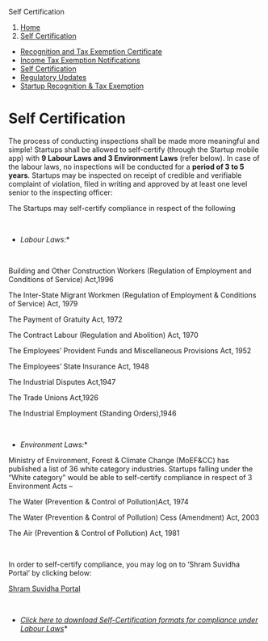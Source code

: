 Self Certification

1. [Home](/content/sih/en/home-page.html)
2. [Self Certification](/content/sih/en/startupgov/self-certification.html)

* [Recognition and Tax Exemption Certificate](/content/sih/en/startupgov/validate-startup-recognition.html)
* [Income Tax Exemption Notifications](/content/sih/en/startupgov/imb.html)
* [Self Certification](/content/sih/en/startupgov/self-certification.html)
* [Regulatory Updates](/content/sih/en/startupgov/regulatory_updates.html)
* [Startup Recognition \& Tax Exemption](/content/sih/en/startupgov/startup_recognition_page.html)

Self Certification
==================

The process of conducting inspections shall be made more meaningful and simple! Startups shall be allowed to self\-certify (through the Startup mobile app) with **9 Labour Laws and 3 Environment Laws** (refer below). In case of the labour laws, no inspections will be conducted for a **period of 3 to 5 years**. Startups may be inspected on receipt of credible and verifiable complaint of violation, filed in writing and approved by at least one level senior to the inspecting officer:

The Startups may self\-certify compliance in respect of the following 

 

* *Labour Laws:**

 

Building and Other Construction Workers (Regulation of Employment and Conditions of Service) Act,1996

The Inter\-State Migrant Workmen (Regulation of Employment \& Conditions of Service) Act, 1979

The Payment of Gratuity Act, 1972

The Contract Labour (Regulation and Abolition) Act, 1970

The Employees’ Provident Funds and Miscellaneous Provisions Act, 1952

The Employees’ State Insurance Act, 1948

The Industrial Disputes Act,1947

The Trade Unions Act,1926

The Industrial Employment (Standing Orders),1946

 

* *Environment Laws:**

Ministry of Environment, Forest \& Climate Change (MoEF\&CC) has published a list of 36 white category industries. Startups falling under the “White category” would be able to self\-certify compliance in respect of 3 Environment Acts – 

The Water (Prevention \& Control of Pollution)Act, 1974

The Water (Prevention \& Control of Pollution) Cess (Amendment) Act, 2003

The Air (Prevention \& Control of Pollution) Act, 1981

 

In order to self\-certify compliance, you may log on to ‘Shram Suvidha Portal’ by clicking below:  

[Shram Suvidha Portal](https://shramsuvidha.gov.in/startUp.action)

 

* *[Click here to download Self\-Certification formats for compliance under Labour Laws](https://www.startupindia.gov.in/content/dam/invest-india/Templates/public/notification/notification_Self_certificationformatsforcomplianceundertheLabourLaws.pdf)**